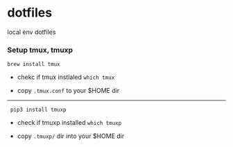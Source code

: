 # dotfiles
local env dotfiles

### Setup tmux, tmuxp 

 ``` brew install tmux ```

* chekc if tmux instlaled 
    ```which tmux```

* copy `.tmux.conf` to your $HOME dir

---

 ``` pip3 install tmuxp```

* check if tmuxp installed 
    ``` which tmuxp ```

* copy `.tmuxp/` dir into your $HOME dir

